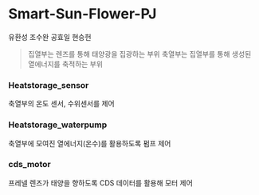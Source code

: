 # Smart-Sun-Flower-PJ

유환성 조수완 공효일 현승헌
> 집열부는 렌즈를 통해 태양광을 집광하는 부위
> 축열부는 집열부를 통해 생성된 열에너지를 축적하는 부위

### Heatstorage_sensor
축열부의 온도 센서, 수위센서를 제어

### Heatstorage_waterpump
축열부에 모여진 열에너지(온수)를 활용하도록 펌프 제어

### cds_motor
프레넬 렌즈가 태양을 향하도록 CDS 데이터를 활용해 모터 제어

